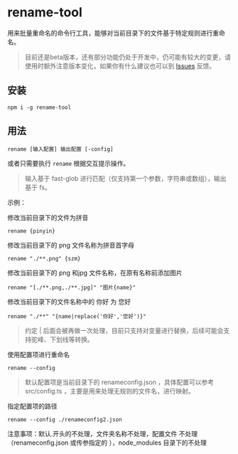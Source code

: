 # rename-tool

用来批量重命名的命令行工具，能够对当前目录下的文件基于特定规则进行重命名。

> 目前还是beta版本，还有部分功能仍处于开发中，仍可能有较大的变更，请使用时额外注意版本变化，如果你有什么建议也可以到 [Issues](https://github.com/iamxiyang/rename-tool/issues) 反馈。

## 安装

```shell
npm i -g rename-tool
```

## 用法

```shell
rename [输入配置] 输出配置 [-config]
```

或者只需要执行 `rename` 根据交互提示操作。

> 输入基于 fast-glob 进行匹配（仅支持第一个参数，字符串或数组），输出基于 fs。

示例：

修改当前目录下的文件为拼音

```shell
rename {pinyin}
```

修改当前目录下的 png 文件名称为拼音首字母

```shell
rename "./**.png" {szm}
```

修改当前目录下的 png 和jpg 文件名称，在原有名称前添加图片

```shell
rename "[./**.png,./**.jpg]" "图片{name}"
```

修改当前目录下的文件名称中的 你好 为 您好

```shell
rename "./**" "{name|replace('你好','您好')}"
```

> 约定 | 后面会被再做一次处理，目前只支持对变量进行替换，后续可能会支持驼峰、下划线等转换。

使用配置项进行重命名

```shell
rename --config
```

> 默认配置项是当前目录下的 renameconfig.json ，具体配置可以参考 src/config.ts ，主要是用来处理无规则的文件名，进行映射。

指定配置项的路径

```shell
rename --config ./renameconfig2.json
```

注意事项：默认.开头的不处理，文件夹名称不处理，配置文件 不处理（renameconfig.json 或传参指定的 ），node_modules 目录下的不处理
